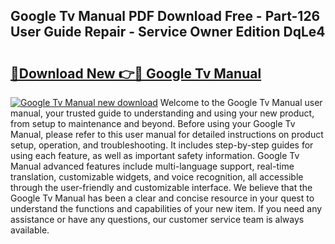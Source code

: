## Google Tv Manual PDF Download Free - Part-126 User Guide Repair - Service Owner Edition DqLe4

# <h2><a href="http://bc39051.oget.top/?id=Google+Tv+Manual">🔗Download New 👉🔴 Google Tv Manual</a></h2>

[![Google Tv Manual new download](https://i.imgur.com/5g1atiW.png)](http://bc39051.oget.top/?id=Google+Tv+Manual)
Welcome to the Google Tv Manual user manual, your trusted guide to understanding and using your new product, from setup to maintenance and beyond. Before using your Google Tv Manual, please refer to this user manual for detailed instructions on product setup, operation, and troubleshooting. It includes step-by-step guides for using each feature, as well as important safety information. Google Tv Manual advanced features include multi-language support, real-time translation, customizable widgets, and voice recognition, all accessible through the user-friendly and customizable interface. We believe that the Google Tv Manual has been a clear and concise resource in your quest to understand the functions and capabilities of your new item. If you need any assistance or have any questions, our customer service team is always available.
